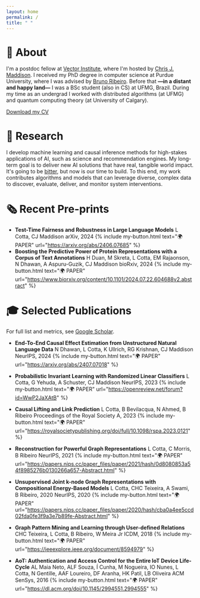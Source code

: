```yaml
---
layout: home
permalink: /
title: " "
---
```


# 💬 About

I'm a postdoc fellow at [Vector Institute](https://vectorinstitute.ai/), where I'm hosted by [Chris J. Maddison](https://www.cs.toronto.edu/~cmaddis/). I received my PhD degree in computer science at Purdue University, where I was advised by [Bruno Ribeiro](https://www.cs.purdue.edu/homes/ribeirob/). Before that **—**in a distant and happy land**—** I was a BSc student (also in CS) at UFMG, Brazil. During my time as an undergrad I worked with distributed algorithms (at UFMG) and quantum computing theory (at University of Calgary).

[Download my CV](assets/cv.pdf)

# 📝 Research

I develop machine learning and  causal inference methods for high-stakes applications of AI, such as science and recommendation engines.
My long-term goal is to deliver new AI solutions that have real, tangible world impact. It's going to be [bitter](https://www.cs.utexas.edu/~eunsol/courses/data/bitter_lesson.pdf), but now is our time to build. To this end, my work contributes algorithms and models that can leverage diverse, complex data to discover, evaluate, deliver, and monitor system interventions.

# 🗞️ Recent Pre-prints

- **Test-Time Fairness and Robustness in Large Language Models**
    L Cotta, CJ Maddison
    arXiv, 2024 {% include my-button.html text="🌍 PAPER" url="https://arxiv.org/abs/2406.07685" %}
- **Boosting the Predictive Power of Protein Representations with a Corpus of Text Annotations**
    H Duan, M Skreta, L Cotta, EM Rajaonson, N Dhawan, A Aspuru-Guzik, CJ Maddison
    bioRxiv, 2024 {% include my-button.html text="🌍 PAPER" url="https://www.biorxiv.org/content/10.1101/2024.07.22.604688v2.abstract" %}

# 🎓 Selected Publications

For full list and metrics, see [Google Scholar](https://scholar.google.com/citations?user=0GI4MyoAAAAJ&hl=pt-BR).

- **End-To-End Causal Effect Estimation from Unstructured Natural Language Data**
    N Dhawan, L Cotta, K Ullrich, RG Krishnan, CJ Maddison
    NeurIPS, 2024 {% include my-button.html text="🌍 PAPER" url="https://arxiv.org/abs/2407.07018" %}

- **Probabilistic Invariant Learning with Randomized Linear Classifiers**
    L Cotta, G Yehuda, A Schuster, CJ Maddison
    NeurIPS, 2023 {% include my-button.html text="🌍 PAPER" url="https://openreview.net/forum?id=WwP2JaXAtB" %}
- **Causal Lifting and Link Prediction**
    L Cotta, B Bevilacqua, N Ahmed, B Ribeiro
    Proceedings of the Royal Society A, 2023 {% include my-button.html text="🌍 PAPER" url="https://royalsocietypublishing.org/doi/full/10.1098/rspa.2023.0121" %}
- **Reconstruction for Powerful Graph Representations**
    L Cotta, C Morris, B Ribeiro
    NeurIPS, 2021 {% include my-button.html text="🌍 PAPER" url="https://papers.nips.cc/paper_files/paper/2021/hash/0d8080853a54f8985276b0130266a657-Abstract.html" %}
- **Unsupervised Joint k-node Graph Representations with Compositional Energy-Based Models**
    L Cotta, CHC Teixeira, A Swami, B Ribeiro, 2020
    NeurIPS, 2020 {% include my-button.html text="🌍 PAPER" url="https://papers.nips.cc/paper_files/paper/2020/hash/cba0a4ee5ccd02fda0fe3f9a3e7b89fe-Abstract.html" %}
- **Graph Pattern Mining and Learning through User-defined Relations**
    CHC Teixeira, L Cotta, B Ribeiro, W Meira Jr
    ICDM, 2018 {% include my-button.html text="🌍 PAPER" url="https://ieeexplore.ieee.org/document/8594979" %}
- **AoT: Authentication and Access Control for the Entire IoT Device Life-Cycle**
    AL Maia Neto, ALF Souza, Í Cunha, M Nogueira, IO Nunes, L Cotta, N Gentille, AAF Loureiro, DF Aranha, HK Patil, LB Oliveira
    ACM SenSys, 2016 {% include my-button.html text="🌍 PAPER" url="https://dl.acm.org/doi/10.1145/2994551.2994555" %}
